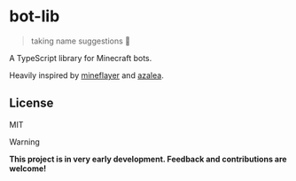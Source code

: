 # bot-lib
> taking name suggestions 🙏

A TypeScript library for Minecraft bots.

Heavily inspired by [mineflayer](https://github.com/PrismarineJS/mineflayer) and [azalea](https://github.com/azalea-rs/azalea).

## License

MIT

> [!WARNING]
> **This project is in very early development. Feedback and contributions are welcome!**